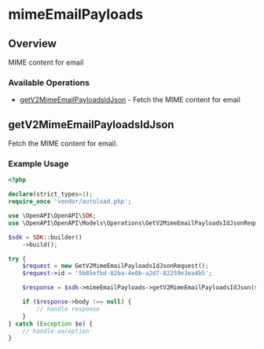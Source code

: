 # mimeEmailPayloads

## Overview

MIME content for email

### Available Operations

* [getV2MimeEmailPayloadsIdJson](#getv2mimeemailpayloadsidjson) - Fetch the MIME content for email

## getV2MimeEmailPayloadsIdJson

Fetch the MIME content for email.


### Example Usage

```php
<?php

declare(strict_types=1);
require_once 'vendor/autoload.php';

use \OpenAPI\OpenAPI\SDK;
use \OpenAPI\OpenAPI\Models\Operations\GetV2MimeEmailPayloadsIdJsonRequest;

$sdk = SDK::builder()
    ->build();

try {
    $request = new GetV2MimeEmailPayloadsIdJsonRequest();
    $request->id = '5b85efbd-02ba-4e0b-a2d7-82259e3ea4b5';

    $response = $sdk->mimeEmailPayloads->getV2MimeEmailPayloadsIdJson($request);

    if ($response->body !== null) {
        // handle response
    }
} catch (Exception $e) {
    // handle exception
}
```
